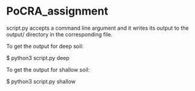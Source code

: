 # PoCRA_assignment

script.py accepts a command line argument and it writes its output to the output/ directory in the corresponding file.

To get the output for deep soil:

$ python3 script.py deep

To get the output for shallow soil:

$ python3 script.py shallow
